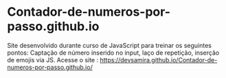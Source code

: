 # Contador-de-numeros-por-passo.github.io
Site desenvolvido durante curso de JavaScript para treinar os seguintes pontos: Captação de número inserido no input, laço de repetição, inserção de emojis via JS.
Acesse o site : https://devsamira.github.io/Contador-de-numeros-por-passo.github.io/
